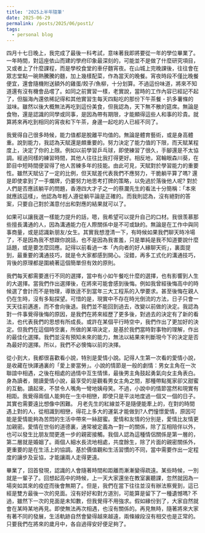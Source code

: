 ```yaml
---
title: '2025上半年隨筆'
date: 2025-06-29
permalink: /posts/2025/06/post1/
tags:
  - personal blog
---
```


四月十七日晚上，我完成了最後一科考試，意味著我即將要從一年的學位畢業了。一年時間，對這座依山而建的學府印象最深刻的，可能並不是做了什麼研究項目，又或者上了什麼課程，而是學校食堂的車仔麵宵夜。在山城上完晚課後，往往會在眾志堂點一碗熱騰騰的麵，加上幾樣配菜，作為當天的晚餐。宵夜時段不僅比晚餐便宜，還會隨機附送額外的雞蛋/餃子/魚柳，十分划算。不過這份味道，將來不知道還有沒有機會品嚐了。如同之前實習一樣，老實說，當時的工作內容已經記不起了，但腦海內還依稀記得和其他實習生每天四點吃的那份下午茶餐 - 扒多薯條的滋味。雖然以後大概無法再吃到這份美食，但我認為，天下無不散的筵席。無論是食物，還是認識的同學或同事，是因為帶有期限，才能顯得這些人和事的珍貴。就算將來再吃到相同的宵夜和下午茶，身邊一起吃的人已經不同了。

我覺得自己很多時候，能力值都是脫離平均值的。無論是體育藝術，或是身高體重。說到能力，我認為天賦還是頗重要的。努力決定了能力值的下限，而天賦某程度上，決定了你的上限。例如以前學習乒乓球，即使練習了很久，手腳還是不太協調。經過同樣的練習時間，其他人往往比我打得更好。相反地，寫輪眼森川葵，在節目中短時間便習得了他人苦練多年的技能。由此可見，天賦對於學習能力的重要性。雖然天賦佔了一定的比例，但天賦差代表我們不應努力，干脆躺平算了嗎? 還是即使拿到了一手爛牌，仍要努力地思考打牌的策略，以免過於落後他人呢? 對於人們是否應該躺平的問題，香港四大才子之一的蔡瀾先生的看法十分簡稱：「本來就應該這樣」，他認為年輕人遵從躺平論是正確的。而我則認為，沒有絕對的答案，只要自己對於滿意付出和對應的結果就可以了。

如果可以讓我選一樣能力提升的話，嗯，我希望可以提升自己的口材。我很羡慕那些擅長溝通的人，因為溝通能力在人際關係中是不可或缺的。無論是在工作中與同事商量，或是認識新朋友/女生。其實我想澄清一下，有時候如果我們聊天時冷場了，不是因為我不想跟你說話，也不是因為我害羞，只是單純是我不知道要說什麼話題，或是要怎麼回應。記得以前看過一本「內向者的好人緣聊天術」，裏面提到，最重要的溝通技巧，就是令大家都感到開心。沒錯，再多工式化的溝通技巧，背後的原理都是圍繞著這個簡單但有效的原則。

我們每天都需要進行不同的選擇，當中有小如午餐吃什麼的選擇，也有影響到人生的大選擇。當我們作出選擇後，在將來可能會感到後悔。例如我曾經後悔高中的時候選了會計而不是物理，導致逹不到當年三大工程系的入學要求。甚至後悔在親人仍在生時，沒有多點探望。可惜的是，現實中不存在時光倒流的方法，日子只會一天天往前邁進，而不會向後退。我們並不能回到過去，改變以前做的決定。我認為對一件事覺得後悔的原因，是我們在將來經歷了更多後，對過去的決定有了新的看法，也代表我們的思想有所成長。或許在某個平行時空中，我們作出了更加好的決定。但我們在這個時空裏，所做的某項決定，是基於我們當時對事物的理解，作出的最佳化選擇。我們並沒有預知未來的能力，無法以結果來判斷現今下的決定是否為最好的選擇。所以，我們不必懊悔以前的決擇。

從小到大，我都很喜歡看小說，特別是愛情小說。記得人生第一次看的愛情小說，是收藏在快譯通裏的「愛上麥當勞」。小說的情節是一般的劇情：男女主角在一次聯誼中相遇，之後在相處的過情中互生情愫，最後男主角鼓起勇氣向女主角表白。身為讀者，閱讀愛情小說，最享受的是觀看男女主角之間，那種帶點冤家卻又甜蜜的互動。讀起來，不禁令人嘴角一彎地姨母笑。不過，小說中的情節當然和現實有相距。我覺得兩個人能夠在一生中相戀，即使只是平淡地度過一個又一個的日子。其實也需要遠比想像中困難。 月老先生的紅線並不是隨便能牽上的，在對的時間遇上對的人，從相識到相戀，得花上多大的運氣才能做到?人們憧憬愛情，原因可能是愛情能夠為苦悶的生活中帶來一絲甜蜜。愛情和友情的分別是，愛情比友情更加親密。愛情在世俗的道德裏，通常被定義為一對一的關係，除了互相陪伴以外，也可以發生比朋友間更進一步的親密接觸。我個人認為這種情侶關係是第一層的，第二層就是婚姻了。兩個人細水長流地相處，共度餘生，除了片面的親密關係外，更重要的是在生活上的協調。基於價值觀和生活習慣的不同，當中需要作出一定程度的讓步及妥協，才能讓兩人走得更遠。

畢業了，回首發現，認識的人會隨著時間和距離而漸漸變得疏遠。某些時候，一別就是一輩子了。回想起高中的時候，上一天大家還坐在教室裏聽課，忽然就因為一場突如其來的疫症而後會無期了。但是，我們在當下往往並沒有辦法察覺到，這已經是雙方最後一次的見面。沒有好好和對方道別，可能算是留下了一種遺憾嗎? 不過，雖然下一次的見面是未知數，但我覺得不用強求。假如緣份到了，大家自然就會在某時某地再見。即使無法再次相遇，也沒有關係的。再見無時，隨著將來大家有著不同的發展，生活軌跡自然會變得越來越遠，兩條線段沒有相交也是正常的。只要我們在將來的歲月中，各自過得安好便足夠了。
